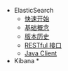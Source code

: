 * ElasticSearch
  * [快速开始](es/quick-start.md)
  * [基础概念](es/core-concept.md)
  * [版本历史](es/version-history.md)
  * [RESTful 接口](es/RESTful.md)
  * [Java Client](es/java-client.md)
* Kibana
  * 

